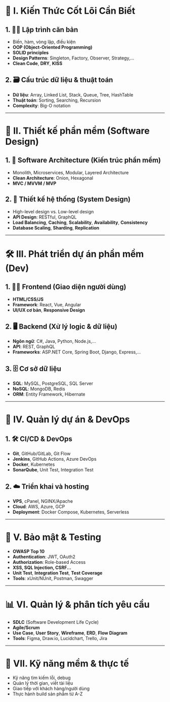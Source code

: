 # 🧭 I. Kiến Thức Cốt Lõi Cần Biết

## 1. 👨‍💻 Lập trình căn bản
- Biến, hàm, vòng lặp, điều kiện
- **OOP (Object-Oriented Programming)**
- **SOLID principles**
- **Design Patterns**: Singleton, Factory, Observer, Strategy,...
- **Clean Code**, **DRY**, **KISS**

## 2. 🗃️ Cấu trúc dữ liệu & thuật toán
- **Dữ liệu**: Array, Linked List, Stack, Queue, Tree, HashTable
- **Thuật toán**: Sorting, Searching, Recursion
- **Complexity**: Big-O notation

---

# 🧩 II. Thiết kế phần mềm (Software Design)

## 1. 🔷 Software Architecture (Kiến trúc phần mềm)
- Monolith, Microservices, Modular, Layered Architecture
- **Clean Architecture**: Onion, Hexagonal
- **MVC / MVVM / MVP**

## 2. 📐 Thiết kế hệ thống (System Design)
- High-level design vs. Low-level design
- **API Design**: RESTful, GraphQL
- **Load Balancing**, **Caching**, **Scalability**, **Availability**, **Consistency**
- **Database Scaling**, **Sharding**, **Replication**

---

# 🛠️ III. Phát triển dự án phần mềm (Dev)

## 1. 🧑‍🎨 Frontend (Giao diện người dùng)
- **HTML/CSS/JS**
- **Framework**: React, Vue, Angular
- **UI/UX cơ bản**, **Responsive Design**

## 2. 🖥️ Backend (Xử lý logic & dữ liệu)
- **Ngôn ngữ**: C#, Java, Python, Node.js,...
- **API**: REST, GraphQL
- **Frameworks**: ASP.NET Core, Spring Boot, Django, Express,...

## 3. 🗄️ Cơ sở dữ liệu
- **SQL**: MySQL, PostgreSQL, SQL Server
- **NoSQL**: MongoDB, Redis
- **ORM**: Entity Framework, Hibernate

---

# 🚧 IV. Quản lý dự án & DevOps

## 1. 🛠️ CI/CD & DevOps
- **Git**, GitHub/GitLab, Git Flow
- **Jenkins**, GitHub Actions, Azure DevOps
- **Docker**, Kubernetes
- **SonarQube**, Unit Test, Integration Test

## 2. ☁️ Triển khai và hosting
- **VPS**, cPanel, NGINX/Apache
- **Cloud**: AWS, Azure, GCP
- **Deployment**: Docker Compose, Kubernetes, Serverless

---

# 🔐 V. Bảo mật & Testing

- **OWASP Top 10**
- **Authentication**: JWT, OAuth2
- **Authorization**: Role-based Access
- **XSS, SQL Injection, CSRF...**
- **Unit Test**, **Integration Test**, **Test Coverage**
- **Tools**: xUnit/NUnit, Postman, Swagger

---

# 📊 VI. Quản lý & phân tích yêu cầu

- **SDLC** (Software Development Life Cycle)
- **Agile/Scrum**
- **Use Case**, **User Story**, **Wireframe**, **ERD**, **Flow Diagram**
- **Tools**: Figma, Draw.io, Lucidchart, Trello, Jira

---

# 💼 VII. Kỹ năng mềm & thực tế

- Kỹ năng tìm kiếm lỗi, debug
- Quản lý thời gian, viết tài liệu
- Giao tiếp với khách hàng/người dùng
- Thực hành build sản phẩm từ A-Z

